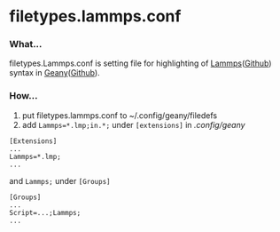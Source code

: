 # filetypes.lammps.conf

### What...
filetypes.Lammps.conf is setting file for highlighting of [Lammps](https://lammps.sandia.gov/)([Github](https://github.com/lammps/lammps)) syntax in [Geany](https://www.geany.org/)([Github](https://github.com/geany/geany)).

### How...

1. put filetypes.lammps.conf to ~/.config/geany/filedefs
1. add `Lammps=*.lmp;in.*;` under `[extensions]` in _.config/geany_ 

```
[Extensions]
...
Lammps=*.lmp;
...
```

and `Lammps;`  under `[Groups]`

```
[Groups]
...
Script=...;Lammps;
...
```
